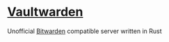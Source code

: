 # [Vaultwarden](https://github.com/dani-garcia/vaultwarden)

Unofficial [Bitwarden](https://bitwarden.com) compatible server written in Rust

